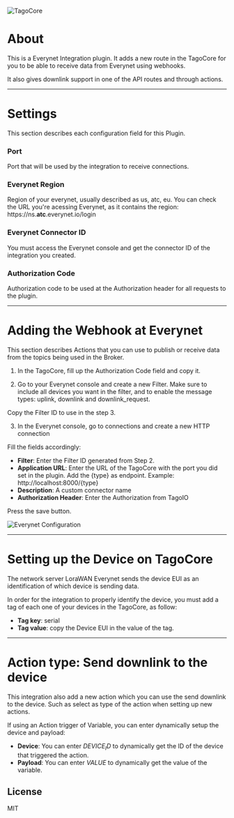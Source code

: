![TagoCore](/assets/logo-plugin-black.png)

# About

This is a Everynet Integration plugin. It adds a new route in the TagoCore for you to be able to receive data from Everynet using webhooks.

It also gives downlink support in one of the API routes and through actions.

---

# Settings

This section describes each configuration field for this Plugin.


### Port

Port that will be used by the integration to receive connections.

### Everynet Region

Region of your everynet, usually described as us, atc, eu. You can check the URL you're acessing Everynet, as it contains the region: https://ns.**atc**.everynet.io/login
### Everynet Connector ID

You must access the Everynet console and get the connector ID of the integration you created.
### Authorization Code

Authorization code to be used at the Authorization header for all requests to the plugin.

---

# Adding the Webhook at Everynet

This section describes Actions that you can use to publish or receive data from the topics being used in the Broker.

1. In the TagoCore, fill up the Authorization Code field and copy it.

2. Go to your Everynet console and create a new Filter. Make sure to include all devices you want in the filter, and to enable the message types: uplink, downlink and downlink_request.

Copy the Filter ID to use in the step 3.

3. In the Everynet console, go to connections and create a new HTTP connection

Fill the fields accordingly:

* **Filter**: Enter the Filter ID generated from Step 2.
* **Application URL**: Enter the URL of the TagoCore with the port you did set in the plugin. Add the {type} as endpoint. Example: http://localhost:8000/{type}
* **Description**: A custom connector name
* **Authorization Header**: Enter the Authorization from TagoIO

Press the save button.

![Everynet Configuration](/assets/everynet-help.png)

---
# Setting up the Device on TagoCore
The network server LoraWAN Everynet sends the device EUI as an identification of which device is sending data.

In order for the integration to properly identify the device, you must add a tag of each one of your devices in the TagoCore, as follow:

* **Tag key**: serial
* **Tag value**: copy the Device EUI in the value of the tag.

---
# Action type: Send downlink to the device
This integration also add a new action which you can use the send downlink to the device. Such as select as type of the action when setting up new actions.

If using an Action trigger of Variable, you can enter dynamically setup the device and payload:

* **Device**: You can enter $DEVICE_ID$ to dynamically get the ID of the device that triggered the action.
* **Payload**: You can enter $VALUE$ to dynamically get the value of the variable.

## License

MIT
